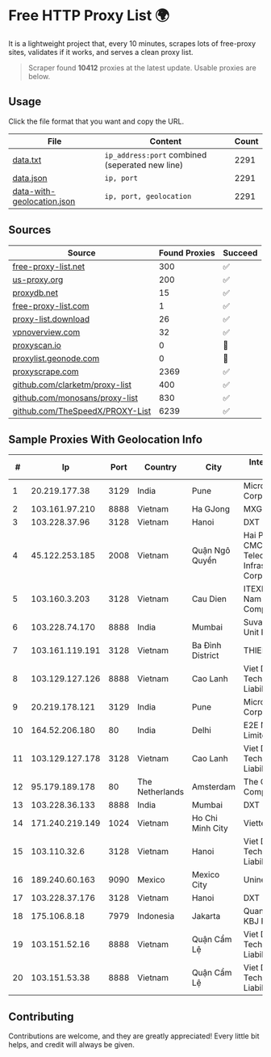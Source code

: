 
# Free HTTP Proxy List 🌍

It is a lightweight project that, every 10 minutes, scrapes lots of free-proxy sites, validates if it works, and serves a clean proxy list.


> Scraper found **10412** proxies at the latest update. Usable proxies are below.

## Usage

Click the file format that you want and copy the URL.


|File|Content|Count|
|----|-------|-----|
|[data.txt](https://raw.githubusercontent.com/themiralay/Proxy-List-World/master/data.txt)|`ip_address:port` combined (seperated new line)|2291|
|[data.json](https://raw.githubusercontent.com/themiralay/Proxy-List-World/master/data.json)|`ip, port`|2291|
|[data-with-geolocation.json](https://raw.githubusercontent.com/themiralay/Proxy-List-World/master/data-with-geolocation.json)|`ip, port, geolocation`|2291|

## Sources

|Source|Found Proxies|Succeed|
|------|-------------|-------|
|[free-proxy-list.net](https://free-proxy-list.net)|300|✅|
|[us-proxy.org](https://www.us-proxy.org)|200|✅|
|[proxydb.net](http://proxydb.net)|15|✅|
|[free-proxy-list.com](https://free-proxy-list.com/?page=&port=&type%5B%5D=http&type%5B%5D=https&up_time=0&search=Search)|1|✅|
|[proxy-list.download](https://www.proxy-list.download/HTTP)|26|✅|
|[vpnoverview.com](https://vpnoverview.com/privacy/anonymous-browsing/free-proxy-servers)|32|✅|
|[proxyscan.io](https://www.proxyscan.io)|0|🚫|
|[proxylist.geonode.com](https://proxylist.geonode.com/api/proxy-list?limit=300&page=1&sort_by=lastChecked&sort_type=desc&protocols=http,https)|0|🚫|
|[proxyscrape.com](https://api.proxyscrape.com/v2/?request=displayproxies&protocol=http&timeout=10000&country=all&ssl=all&anonymity=all)|2369|✅|
|[github.com/clarketm/proxy-list](https://raw.githubusercontent.com/clarketm/proxy-list/master/proxy-list-raw.txt)|400|✅|
|[github.com/monosans/proxy-list](https://raw.githubusercontent.com/monosans/proxy-list/main/proxies/http.txt)|830|✅|
|[github.com/TheSpeedX/PROXY-List](https://raw.githubusercontent.com/TheSpeedX/PROXY-List/master/http.txt)|6239|✅|


## Sample Proxies With Geolocation Info

|#|Ip|Port|Country|City|Internet Service Provider|
|-|--|----|-------|----|-------------------------|
|1|20.219.177.38|3129|India|Pune|Microsoft Corporation|
|2|103.161.97.210|8888|Vietnam|Ha GJong|MXGROUP|
|3|103.228.37.96|3128|Vietnam|Hanoi|DXT|
|4|45.122.253.185|2008|Vietnam|Quận Ngô Quyền|Hai Phong Brand - CMC Telecommunication Infrastructure Corporation|
|5|103.160.3.203|3128|Vietnam|Cau Dien|ITEXPERT Viet Nam Joint Stock Company|
|6|103.228.74.170|8888|India|Mumbai|Suvan Medi Care Unit Pvt Ltd|
|7|103.161.119.191|3128|Vietnam|Ba Đình District|THIENCO|
|8|103.129.127.126|8888|Vietnam|Cao Lanh|Viet Digital Technology Liability Company|
|9|20.219.178.121|3129|India|Pune|Microsoft Corporation|
|10|164.52.206.180|80|India|Delhi|E2E Networks Limited|
|11|103.129.127.178|3128|Vietnam|Cao Lanh|Viet Digital Technology Liability Company|
|12|95.179.189.178|80|The Netherlands|Amsterdam|The Constant Company, LLC|
|13|103.228.36.133|8888|India|Mumbai|DXT|
|14|171.240.219.149|1024|Vietnam|Ho Chi Minh City|Viettel Corporation|
|15|103.110.32.6|3128|Vietnam|Hanoi|Viet Digital Technology Liability Company|
|16|189.240.60.163|9090|Mexico|Mexico City|Uninet S.A. de C.V.|
|17|103.228.37.176|3128|Vietnam|Hanoi|DXT|
|18|175.106.8.18|7979|Indonesia|Jakarta|Quantum Dist POP KBJ PS-SH|
|19|103.151.52.16|8888|Vietnam|Quận Cẩm Lệ|Viet Digital Technology Liability Company|
|20|103.151.53.38|8888|Vietnam|Quận Cẩm Lệ|Viet Digital Technology Liability Company|



## Contributing

Contributions are welcome, and they are greatly appreciated! Every
little bit helps, and credit will always be given.

